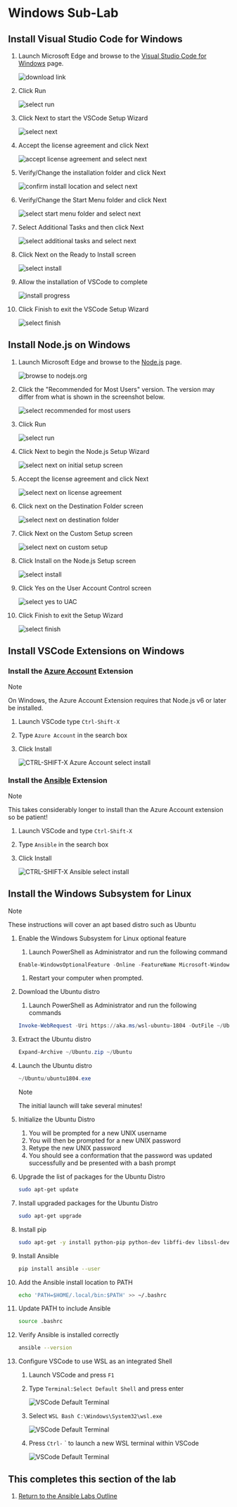 # Windows Sub-Lab

## Install Visual Studio Code for Windows  

1. Launch Microsoft Edge and browse to the [Visual Studio Code for Windows](https://aka.ms/win32-x64-user-stable) page.

    ![download link](media/windows_vscode_01.png)

1. Click Run

    ![select run](media/windows_vscode_02.png)

1. Click Next to start the VSCode Setup Wizard

      ![select next](media/windows_vscode_03.png)

1. Accept the license agreement and click Next

      ![accept license agreement and select next](media/windows_vscode_04.png)

1. Verify/Change the installation folder and click Next

      ![confirm install location and select next](media/windows_vscode_05.png)

1. Verify/Change the Start Menu folder and click Next

      ![select start menu folder and select next](media/windows_vscode_06.png)

1. Select Additional Tasks and then click Next

      ![select additional tasks and select next](media/windows_vscode_07.png)

1. Click Next on the Ready to Install screen

      ![select install](media/windows_vscode_08.png)

1. Allow the installation of VSCode to complete

      ![install progress](media/windows_vscode_09.png)

1. Click Finish to exit the VSCode Setup Wizard

    ![select finish](media/windows_vscode_10.png)

## Install Node.js on Windows

1. Launch Microsoft Edge and browse to the [Node.js](https://nodejs.org) page.

    ![browse to nodejs.org](media/windows_nodejs_01.png)

1. Click the "Recommended for Most Users" version.  The version may differ from what is shown in the screenshot below.

    ![select recommended for most users](media/windows_nodejs_02.png)

1. Click Run

    ![select run](media/windows_nodejs_03.png)
  
1. Click Next to begin the Node.js Setup Wizard

    ![select next on initial setup screen](media/windows_nodejs_04.png)
  
1. Accept the license agreement and click Next

    ![select next on license agreement](media/windows_nodejs_05.png)

1. Click next on the Destination Folder screen

    ![select next on destination folder](media/windows_nodejs_06.png)
  
1. Click Next on the Custom Setup screen

    ![select next on custom setup](media/windows_nodejs_07.png)
  
1. Click Install on the Node.js Setup screen

    ![select install](media/windows_nodejs_08.png)
  
1. Click Yes on the User Account Control screen

    ![select yes to UAC](media/windows_nodejs_09.png)
  
1. Click Finish to exit the Setup Wizard

    ![select finish](media/windows_nodejs_10.png)

## Install VSCode Extensions on Windows

### Install the [Azure Account](https://marketplace.visualstudio.com/items?itemName=ms-vscode.azure-account) Extension  

> [!NOTE]
> On Windows, the Azure Account Extension requires that Node.js v6 or later be installed.
  
1. Launch VSCode type `Ctrl-Shift-X`
1. Type `Azure Account` in the search box
1. Click Install

    ![CTRL-SHIFT-X Azure Account select install](media/windows_extension_azure_account_01.png)  

### Install the [Ansible](https://marketplace.visualstudio.com/items?itemName=vscoss.vscode-ansible) Extension

> [!NOTE]
> This takes considerably longer to install than the Azure Account extension so be patient!

1. Launch VSCode and type `Ctrl-Shift-X`
1. Type `Ansible` in the search box
1. Click Install

    ![CTRL-SHIFT-X Ansible select install](media/windows_extension_ansible_01.png)

## Install the Windows Subsystem for Linux

> [!NOTE]
> These instructions will cover an apt based distro such as Ubuntu

1. Enable the Windows Subsystem for Linux optional feature

    1. Launch PowerShell as Administrator and run the following command

    ```PowerShell
    Enable-WindowsOptionalFeature -Online -FeatureName Microsoft-Windows-Subsystem-Linux
    ```

    1. Restart your computer when prompted.

1. Download the Ubuntu distro

    1. Launch PowerShell as Administrator and run the following commands

    ```Powershell
    Invoke-WebRequest -Uri https://aka.ms/wsl-ubuntu-1804 -OutFile ~/Ubuntu.zip -UseBasicParsing
    ```

1. Extract the Ubuntu distro

     ```Powershell
    Expand-Archive ~/Ubuntu.zip ~/Ubuntu
    ```

1. Launch the Ubuntu distro

    ```Powershell
    ~/Ubuntu/ubuntu1804.exe
    ```

    > [!NOTE]
    > The initial launch will take several minutes!

1. Initialize the Ubuntu Distro

    1. You will be prompted for a new UNIX username
    1. You will then be prompted for a new UNIX password
    1. Retype the new UNIX password
    1. You should see a conformation that the password was updated successfully and be presented with a bash prompt

1. Upgrade the list of packages for the Ubuntu Distro

    ```bash
    sudo apt-get update
    ```

1. Install upgraded packages for the Ubuntu Distro

    ```bash
    sudo apt-get upgrade
    ```

1. Install pip

    ```bash
    sudo apt-get -y install python-pip python-dev libffi-dev libssl-dev
    ```

1. Install Ansible

    ```bash
    pip install ansible --user
    ```

1. Add the Ansible install location to PATH

    ```bash
    echo 'PATH=$HOME/.local/bin:$PATH' >> ~/.bashrc
    ```

1. Update PATH to include Ansible

    ```bash
    source .bashrc
    ```

1. Verify Ansible is installed correctly

    ```bash
    ansible --version
    ```

1. Configure VSCode to use WSL as an integrated Shell  

    1. Launch VSCode and press `F1`

    1. Type `Terminal:Select Default Shell` and press enter
  
          ![VSCode Default Terminal](media/windows_wsl_vscode_default_terminal_01.png)

    1. Select `WSL Bash C:\Windows\System32\wsl.exe`
  
          ![VSCode Default Terminal](media/windows_wsl_vscode_default_terminal_02.png)

    1. Press `Ctrl-` ` to launch a new WSL terminal within VSCode
  
          ![VSCode Default Terminal](media/windows_wsl_vscode_default_terminal_03.png)

## This completes this section of the lab

1. [Return to the Ansible Labs Outline](../README.md)
